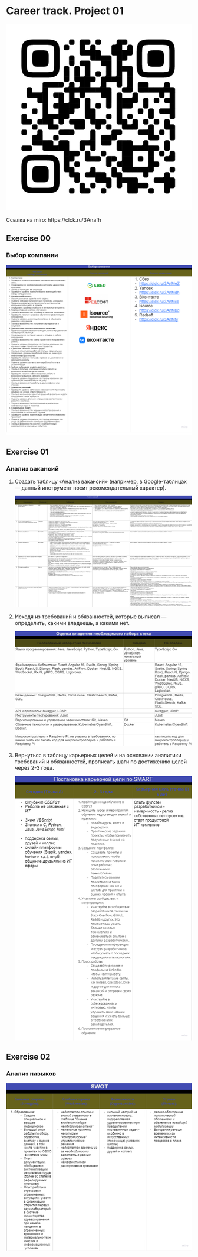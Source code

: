 # Career track. Project 01

<p align ="left"><img src="./images/clck.png" style="width:10% height:auto"></p>Ссылка на miro: https://clck.ru/3Anafh
 

## Exercise 00 
### Выбор компании 

<p align ="center"><img src="./images/1.png" style="width:100% height:auto"></p> 

## Exercise 01
### Анализ вакансий

1. Создать таблицу «Анализ вакансий» (например, в Google-таблицах — данный инструмент носит рекомендательный характер).
   <p align ="center"><img src="./images/2.png" style="width:100% height:auto"></p> 
2. Исходя из требований и обязанностей, которые выписал — определить, какими владеешь, а какими нет.
   <p align ="center"><img src="./images/3.png" style="width:100% height:auto"></p> 
3. Вернуться в таблицу карьерных целей и на основании аналитики требований и обязанностей, прописать шаги по достижению целей через 2-3 года.
   <p align ="center"><img src="./images/4.png" style="width:100% height:auto"></p> 
   


## Exercise 02
### Анализ навыков
<p align ="center"><img src="./images/5.png" style="width:100% height:auto"></p> 

